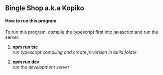 ## Bingle Shop a.k.a Kopiko

#### How to run this program

To run this program, compile the typescript first into javascript and run the server.

1. **npm run tsc**\
   _run typescript compiling and create js version in build folder_

2. **npm run dev**\
   _run the development server_
